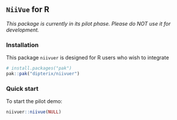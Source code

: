 ## `NiiVue` for R

_This package is currently in its pilot phase. Please do NOT use it for development._

### Installation

This package `niivuer` is designed for R users who wish to integrate

```r
# install.packages("pak")
pak::pak("dipterix/niivuer")
```

### Quick start

To start the pilot demo:

```r
niivuer::niivue(NULL)
```
